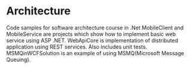 # Architecture
Code samples for software architecture course in .Net MobileClient and MobileService are projects which show how to implement basic web service using ASP .NET. WebApiCore is implementation of distributed application using REST services. Also includes unit tests. MSMQinWCFSolution is an example of using MSMQ(Microsoft Message Queuing).
